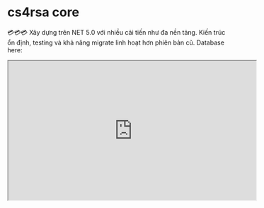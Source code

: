 # cs4rsa core
💳💳💳
Xây dựng trên NET 5.0 với nhiều cải tiến như đa nền tảng. Kiến trúc ổn định, testing và khả năng migrate linh hoạt
hơn phiên bản cũ.
Database here: 
<iframe width="560" height="315" src='https://dbdiagram.io/embed/6155a57d825b5b01461a9d75'> </iframe>
